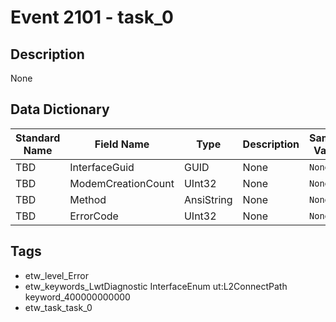 # Event 2101 - task_0

## Description
None

## Data Dictionary
|Standard Name|Field Name|Type|Description|Sample Value|
|---|---|---|---|---|
|TBD|InterfaceGuid|GUID|None|`None`|
|TBD|ModemCreationCount|UInt32|None|`None`|
|TBD|Method|AnsiString|None|`None`|
|TBD|ErrorCode|UInt32|None|`None`|

## Tags
* etw_level_Error
* etw_keywords_LwtDiagnostic InterfaceEnum ut:L2ConnectPath keyword_400000000000
* etw_task_task_0